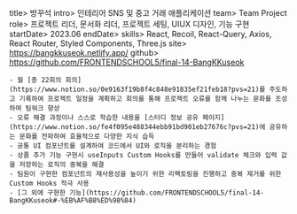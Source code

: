 title> 방꾸석
intro> 인테리어 SNS 및 중고 거래 애플리케이션
team> Team Project
role> 프로젝트 리더, 문서화 리더, 프로젝트 세팅, UIUX 디자인, 기능 구현
startDate> 2023.06
endDate>
skills> React, Recoil, React-Query, Axios, React Router, Styled Components, Three.js
site> https://bangkkuseok.netlify.app/
github> https://github.com/FRONTENDSCHOOL5/final-14-BangKKuseok

```
- 월 [총 22회의 회의](https://www.notion.so/0e9163f19b8f4c848e91835ef21feb18?pvs=21)를 주도하고 기록하여 프로젝트 일정을 계획하고 회의를 통해 프로젝트 오류를 함께 나누는 문화를 조성하여 팀워크 향상
- 오류 해결 과정이나 스스로 학습한 내용을 [스터디 정보 공유 페이지](https://www.notion.so/fe4f095e488344ebb91bd901eb27676c?pvs=21)에 공유하는 문화를 전파하여 효율적으로 다양한 지식 습득
- 공통 UI 컴포넌트를 설계하여 코드에서 UI와 로직을 분리하는 경험
- 상품 추가 기능 구현시 useInputs Custom Hooks를 만들어 validate 체크와 입력 값을 저장하는 로직의 중복을 해결
- 팀원이 구현한 컴포넌트의 재사용성을 높이기 위한 리팩토링을 진행하고 중복 제거를 위한 Custom Hooks 적극 사용
- [그 외에 구현한 기능](https://github.com/FRONTENDSCHOOL5/final-14-BangKKuseok#-%EB%AF%B8%ED%98%84)
```
